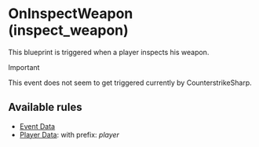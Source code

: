 # OnInspectWeapon (inspect_weapon)

This blueprint is triggered when a player inspects his weapon.

> [!IMPORTANT]  
> This event does not seem to get triggered currently by CounterstrikeSharp.

## Available rules

- [Event Data](GlobalEventData.md)
- [Player Data](GlobalPlayerData.md): with prefix: *player*
